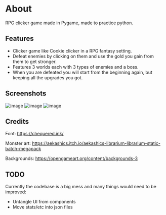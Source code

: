# About
RPG clicker game made in Pygame, made to practice python.

## Features
- Clicker game like Cookie clicker in a RPG fantasy setting.
- Defeat enemies by clicking on them and use the gold you gain from them to get stronger.
- Features 3 worlds each with 3 types of enemies and a boss.
- When you are defeated you will start from the beginning again, but keeping all the upgrades you got.

## Screenshots
![image](https://user-images.githubusercontent.com/5738476/226136734-dd87b4a7-f6a4-46a7-8486-5c84b81af1bd.png)
![image](https://user-images.githubusercontent.com/5738476/226136764-d7d62c78-41db-43ea-ae30-968975ccc039.png)
![image](https://user-images.githubusercontent.com/5738476/226136782-71835251-7cfe-4c09-90d6-3bc4c5f01601.png)


## Credits
Font: https://chequered.ink/

Monster art: https://aekashics.itch.io/aekashics-librarium-librarium-static-batch-megapack

Backgrounds: https://opengameart.org/content/backgrounds-3

## TODO
Currently the codebase is a big mess and many things would need to be improved:
- Untangle UI from components
- Move stats/etc into json files

